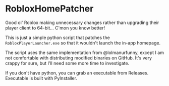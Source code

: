 # RobloxHomePatcher
Good ol' Roblox making unnecessary changes rather than upgrading their player client to 64-bit... C'mon you know better!

This is just a simple python script that patches the `RobloxPlayerLauncher.exe` so that it wouldn't launch the in-app homepage. 

The script uses the same implementation from @lolmanurfunny, except I am not comfortable with distributing modified binaries on GitHub. It's very crappy for sure, but I'll need some more time to investigate.

If you don't have python, you can grab an executable from Releases. Executable is built with PyInstaller.
